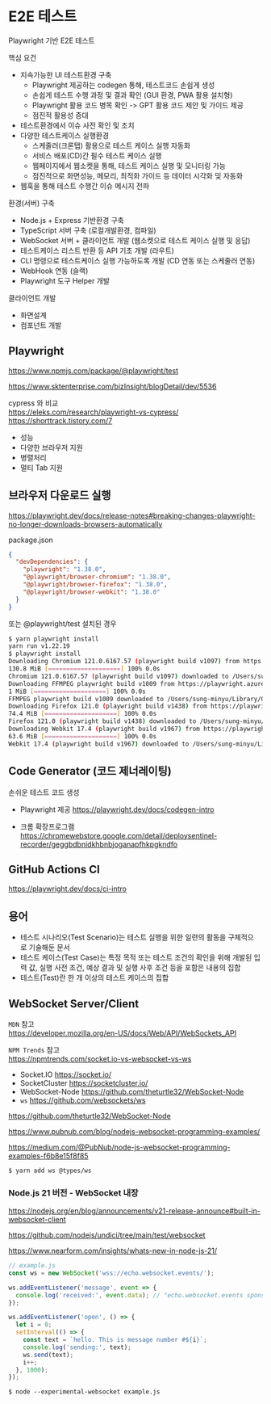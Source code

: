 # E2E 테스트

Playwright 기반 E2E 테스트

핵심 요건

- 지속가능한 UI 테스트환경 구축
  - Playwright 제공하는 codegen 통해, 테스트코드 손쉽게 생성
  - 손쉽게 테스트 수행 과정 및 결과 확인 (GUI 환경, PWA 활용 설치형)
  - Playwright 활용 코드 병목 확인 -> GPT 활용 코드 제안 및 가이드 제공
  - 점진적 활용성 증대
- 테스트환경에서 이슈 사전 확인 및 조치
- 다양한 테스트케이스 실행환경
  - 스케줄러(크론탭) 활용으로 테스트 케이스 실행 자동화
  - 서비스 배포(CD)간 필수 테스트 케이스 실행
  - 웹페이지에서 웹소켓을 통해, 테스트 케이스 실행 및 모니터링 가능
  - 점진적으로 화면성능, 메모리, 최적화 가이드 등 데이터 시각화 및 자동화
- 웹훅을 통해 테스트 수행간 이슈 메시지 전파

환경(서버) 구축

- Node.js + Express 기반환경 구축
- TypeScript 서버 구축 (로컬개발환경, 컴파일)
- WebSocket 서버 + 클라이언트 개발 (웹소켓으로 테스트 케이스 실행 및 응답)
- 테스트케이스 리스트 반환 등 API 기초 개발 (라우트)
- CLI 명령으로 테스트케이스 실행 가능하도록 개발 (CD 연동 또는 스케줄러 연동)
- WebHook 연동 (슬랙)
- Playwright 도구 Helper 개발

클라이언트 개발

- 화면설계
- 컴포넌트 개발

## Playwright

https://www.npmjs.com/package/@playwright/test

https://www.sktenterprise.com/bizInsight/blogDetail/dev/5536

cypress 와 비교  
https://eleks.com/research/playwright-vs-cypress/
https://shorttrack.tistory.com/7

- 성능
- 다양한 브라우저 지원
- 병렬처리
- 멀티 Tab 지원

## 브라우저 다운로드 실행

https://playwright.dev/docs/release-notes#breaking-changes-playwright-no-longer-downloads-browsers-automatically

package.json

```json
{
  "devDependencies": {
    "playwright": "1.38.0",
    "@playwright/browser-chromium": "1.38.0",
    "@playwright/browser-firefox": "1.38.0",
    "@playwright/browser-webkit": "1.38.0"
  }
}
```

또는 @playwright/test 설치된 경우

```bash
$ yarn playwright install
yarn run v1.22.19
$ playwright install
Downloading Chromium 121.0.6167.57 (playwright build v1097) from https://playwright.azureedge.net/builds/chromium/1097/chromium-mac-arm64.zip
130.8 MiB [====================] 100% 0.0s
Chromium 121.0.6167.57 (playwright build v1097) downloaded to /Users/sung-minyu/Library/Caches/ms-playwright/chromium-1097
Downloading FFMPEG playwright build v1009 from https://playwright.azureedge.net/builds/ffmpeg/1009/ffmpeg-mac-arm64.zip
1 MiB [====================] 100% 0.0s
FFMPEG playwright build v1009 downloaded to /Users/sung-minyu/Library/Caches/ms-playwright/ffmpeg-1009
Downloading Firefox 121.0 (playwright build v1438) from https://playwright.azureedge.net/builds/firefox/1438/firefox-mac-13-arm64.zip
74.4 MiB [====================] 100% 0.0s
Firefox 121.0 (playwright build v1438) downloaded to /Users/sung-minyu/Library/Caches/ms-playwright/firefox-1438
Downloading Webkit 17.4 (playwright build v1967) from https://playwright.azureedge.net/builds/webkit/1967/webkit-mac-13-arm64.zip
63.6 MiB [====================] 100% 0.0s
Webkit 17.4 (playwright build v1967) downloaded to /Users/sung-minyu/Library/Caches/ms-playwright/webkit-1967
```

## Code Generator (코드 제너레이팅)

손쉬운 테스트 코드 생성

- Playwright 제공
  https://playwright.dev/docs/codegen-intro

- 크롬 확장프로그램
  https://chromewebstore.google.com/detail/deploysentinel-recorder/geggbdbnidkhbnbjoganapfhkpgkndfo

## GitHub Actions CI

https://playwright.dev/docs/ci-intro

## 용어

- 테스트 시나리오(Test Scenario)는 테스트 실행을 위한 일련의 활동을 구체적으로 기술해둔 문서
- 테스트 케이스(Test Case)는 특정 목적 또는 테스트 조건의 확인을 위해 개발된 입력 값, 실행 사전 조건, 예상 결과 및 실행 사후 조건 등을 포함은 내용의 집합
- 테스트(Test)란 한 개 이상의 테스트 케이스의 집합

## WebSocket Server/Client

`MDN` 참고  
https://developer.mozilla.org/en-US/docs/Web/API/WebSockets_API

`NPM Trends` 참고  
https://npmtrends.com/socket.io-vs-websocket-vs-ws

- Socket.IO
  https://socket.io/
- SocketCluster
  https://socketcluster.io/
- WebSocket-Node
  https://github.com/theturtle32/WebSocket-Node
- `ws`
  https://github.com/websockets/ws

https://github.com/theturtle32/WebSocket-Node

https://www.pubnub.com/blog/nodejs-websocket-programming-examples/

https://medium.com/@PubNub/node-js-websocket-programming-examples-f6b8e15f8f85

```bash
$ yarn add ws @types/ws
```

### Node.js 21 버전 - WebSocket 내장

https://nodejs.org/en/blog/announcements/v21-release-announce#built-in-websocket-client

https://github.com/nodejs/undici/tree/main/test/websocket

https://www.nearform.com/insights/whats-new-in-node-js-21/

```javascript
// example.js
const ws = new WebSocket('wss://echo.websocket.events/');

ws.addEventListener('message', event => {
  console.log('received:', event.data); // "echo.websocket.events sponsored by Lob.com"
});

ws.addEventListener('open', () => {
  let i = 0;
  setInterval(() => {
    const text = `hello. This is message number #${i}`;
    console.log('sending:', text);
    ws.send(text);
    i++;
  }, 1000);
});
```

```
$ node --experimental-websocket example.js
```
